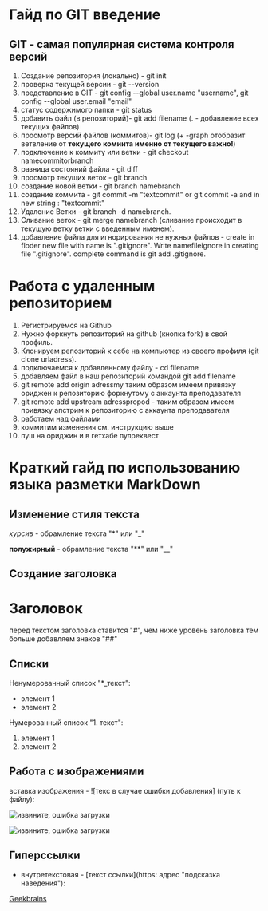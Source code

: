 # __Гайд по GIT введение__

## GIT - самая популярная система контроля версий

1. Создание репозитория (локально) - git init
2. проверка текущей версии - git --version
3. представление в GIT - git config --global user.name "username", git config --global user.email "email" 
4. статус содержимого папки - git status
5. добавить файл (в репозиторий)- git add filename (. - добавление всех текущих файлов)
6. просмотр версий файлов (коммитов)- git log (+ -graph отобразит ветвление от **текущего комиита именно от текущего важно!**)
7. подключение к коммиту или ветки - git checkout namecommitorbranch
8. разница состояний файла - git diff
9. просмотр текущих веток - git branch
10. создание новой ветки - git branch namebranch
11. создание коммита - git commit -m "textcommit" or git commit -a and in new string : "textcommit"
12. Удаление Ветки - git branch -d namebranch.
13. Cливание веток - git merge namebranch (сливание происходит в текущую ветку ветки с введенным именем).
14. добавление файла для игнорирования не нужных файлов - create in floder new file with name is ".gitignore".  Write namefileignore in creating file ".gitignore". complete command is git add .gitignore.

# **Работа с удаленным репозиторием**
1. Регистрируемся на Github
2. Нужно форкнуть репозиторий на github (кнопка fork) в свой профиль.
3. Клонируем репозиторий к себе на компьютер из своего профиля (git clone urladress).
4. подключаемся к добавленному файлу - cd filename
5. добавляем файл в наш репозиторий командой git add filename
6. git remote add origin adressmy таким образом имеем привязку ориджен к репозиторию форкнутому с аккаунта преподавателя 
7. git remote add upstream adresspropod - таким образом имеем привязку апстрим к репозиторию с аккаунта преподавателя
8. работаем над файлами
9. коммитим изменения см. инструкцию выше
10. пуш на ориджин и в гетхабе пулреквест 

# **Краткий гайд по использованию языка разметки MarkDown**

## Изменение стиля текста

*курсив* - обрамление текста "*" или "_"  

**полужирный** - обрамление текста "**" или "__"

## Создание заголовка
# Заголовок 
перед текстом заголовка ставится "#", чем ниже уровень заголовка тем больше добавляем знаков "##"

## Списки

Ненумерованный список "*_текст":
* элемент 1
* элемент 2

Нумерованный список "1. текст":
1. элемент 1 
2. элемент 2

## Работа с изображениями
вставка изображения - ![текс в случае ошибки добавления] (путь к файлу):

![извините, ошибка загрузки](1.jpg)

![извините, ошибка загрузки](2.jpg)

## Гиперссылки
* внутретекстовая -  [текст ссылки](https: адрес "подсказка наведения"):

[Geekbrains](https://gb.ru/ "онлайн школа")

